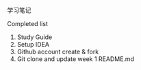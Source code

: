 学习笔记

Completed list
1. Study Guide
2. Setup IDEA
3. Github account create & fork
4. Git clone and update week 1 README.md
